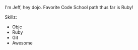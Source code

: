I'm Jeff, hey dojo.
Favorite Code School path thus far is Ruby!

Skillz:
* Objc
* Ruby
* Git
* Awesome
